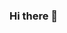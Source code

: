### Hi there 👋

<!--
**Ruithlzz09/Ruithlzz09** is a ✨ _special_ ✨ repository because its `README.md` (this file) appears on your GitHub profile.

Here are some ideas to get you started:

- 🔭 I’m currently working on ...
- 👀 I’m interested in blockchain
- 🌱 I’m currently learning solidity
- 👯 I’m looking to collaborate on public blockchains
- 📫 How to reach me: [linkedIn Profile](https://www.linkedin.com/in/bisht09)
-->

